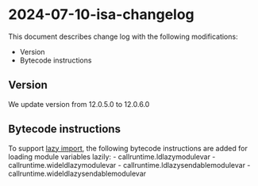 # 2024-07-10-isa-changelog

This document describes change log with the following modifications:

* Version
* Bytecode instructions

## Version
We update version from 12.0.5.0 to  12.0.6.0

## Bytecode instructions
To support [lazy import](https://gitee.com/openharmony/docs/blob/3cc4941c35f525895c9710c761d92f1a4d799f11/zh-cn/application-dev/quick-start/arkts-lazy-import.md), the following bytecode instructions are added for loading module variables lazily:
    - callruntime.ldlazymodulevar
    - callruntime.wideldlazymodulevar
    - callruntime.ldlazysendablemodulevar
    - callruntime.wideldlazysendablemodulevar